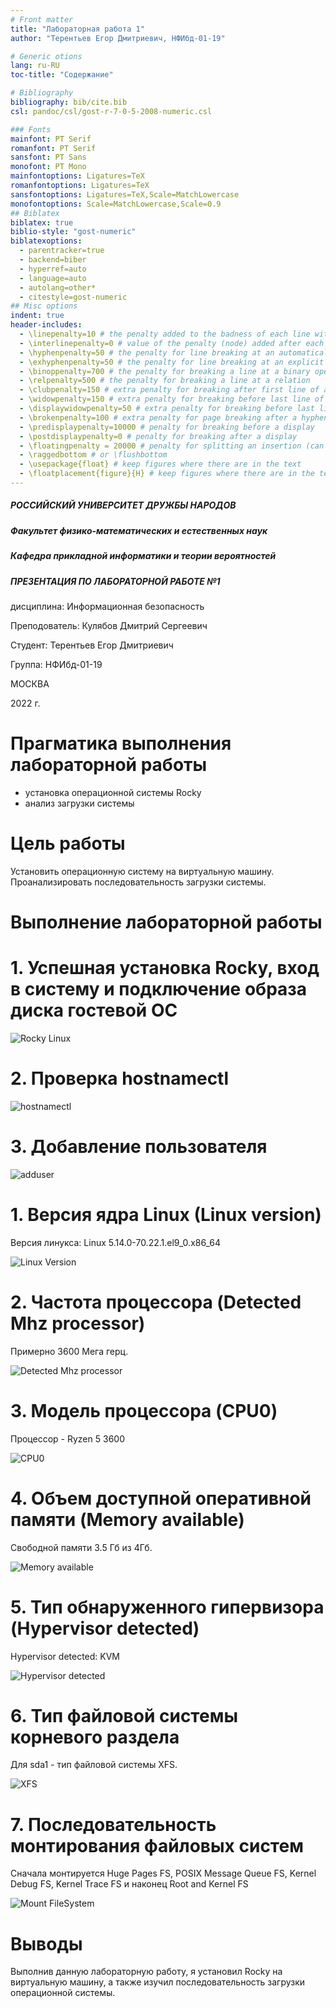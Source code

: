 ```yaml
---
# Front matter
title: "Лабораторная работа 1"
author: "Терентьев Егор Дмитриевич, НФИбд-01-19"

# Generic otions
lang: ru-RU
toc-title: "Содержание"

# Bibliography
bibliography: bib/cite.bib
csl: pandoc/csl/gost-r-7-0-5-2008-numeric.csl

### Fonts
mainfont: PT Serif
romanfont: PT Serif
sansfont: PT Sans
monofont: PT Mono
mainfontoptions: Ligatures=TeX
romanfontoptions: Ligatures=TeX
sansfontoptions: Ligatures=TeX,Scale=MatchLowercase
monofontoptions: Scale=MatchLowercase,Scale=0.9
## Biblatex
biblatex: true
biblio-style: "gost-numeric"
biblatexoptions:
  - parentracker=true
  - backend=biber
  - hyperref=auto
  - language=auto
  - autolang=other*
  - citestyle=gost-numeric
## Misc options
indent: true
header-includes:
  - \linepenalty=10 # the penalty added to the badness of each line within a paragraph (no associated penalty node) Increasing the value makes tex try to have fewer lines in the paragraph.
  - \interlinepenalty=0 # value of the penalty (node) added after each line of a paragraph.
  - \hyphenpenalty=50 # the penalty for line breaking at an automatically inserted hyphen
  - \exhyphenpenalty=50 # the penalty for line breaking at an explicit hyphen
  - \binoppenalty=700 # the penalty for breaking a line at a binary operator
  - \relpenalty=500 # the penalty for breaking a line at a relation
  - \clubpenalty=150 # extra penalty for breaking after first line of a paragraph
  - \widowpenalty=150 # extra penalty for breaking before last line of a paragraph
  - \displaywidowpenalty=50 # extra penalty for breaking before last line before a display math
  - \brokenpenalty=100 # extra penalty for page breaking after a hyphenated line
  - \predisplaypenalty=10000 # penalty for breaking before a display
  - \postdisplaypenalty=0 # penalty for breaking after a display
  - \floatingpenalty = 20000 # penalty for splitting an insertion (can only be split footnote in standard LaTeX)
  - \raggedbottom # or \flushbottom
  - \usepackage{float} # keep figures where there are in the text
  - \floatplacement{figure}{H} # keep figures where there are in the text
---
```


##### РОССИЙСКИЙ УНИВЕРСИТЕТ ДРУЖБЫ НАРОДОВ

##### Факультет физико-математических и естественных наук

##### Кафедра прикладной информатики и теории вероятностей

##### ПРЕЗЕНТАЦИЯ ПО ЛАБОРАТОРНОЙ РАБОТЕ №1

дисциплина: Информационная безопасность

Преподователь: Кулябов Дмитрий Сергеевич

Cтудент: Терентьев Егор Дмитриевич

Группа: НФИбд-01-19

МОСКВА

2022 г.

# **Прагматика выполнения лабораторной работы**

- установка операционной системы Rocky
- анализ загрузки системы

# **Цель работы**

Установить операционную систему на виртуальную машину.
Проанализировать последовательность загрузки системы.

# **Выполнение лабораторной работы**

# 1. Успешная установка Rocky, вход в систему и подключение образа диска гостевой OC

![Rocky Linux](pics/18.png "Rocky Linux")

# 2. Проверка hostnamectl

![hostnamectl](pics/20_hostname.png "hostnamectl")

# 3. Добавление пользователя

![adduser](pics/21_adduser.png "add user")

# 1. Версия ядра Linux (Linux version)

Версия линукса: Linux 5.14.0-70.22.1.el9_0.x86_64

![Linux Version](pics/23_linuxver.png "Linux Version")

# 2. Частота процессора (Detected Mhz processor)

Примерно 3600 Мега герц.

![Detected Mhz processor](pics/24_mhzproc.png "Detected Mhz processor")

# 3. Модель процессора (CPU0)

Процессор - Ryzen 5 3600

![CPU0](pics/25_cpumodel.png "CPU0")

# 4. Объем доступной оперативной памяти (Memory available)

Свободной памяти 3.5 Гб из 4Гб.

![Memory available](pics/26_memoryav.png "Memory available")

# 5. Тип обнаруженного гипервизора (Hypervisor detected)

Hypervisor detected: KVM

![Hypervisor detected](pics/27_hypervisor.png "Hypervisor detected")

# 6. Тип файловой системы корневого раздела

Для sda1 - тип файловой системы XFS.

![XFS](pics/28_filesystem.png "XFS")

# 7. Последовательность монтирования файловых систем

Сначала монтируется Huge Pages FS, POSIX Message Queue FS, Kernel Debug FS, Kernel Trace FS и наконец Root and Kernel FS

![Mount FileSystem](pics/29_mounting.png "Mount FileSystem")

# Выводы

Выполнив данную лабораторную работу, я установил Rocky на виртуальную машину, а также изучил последовательность загрузки операционной системы.
